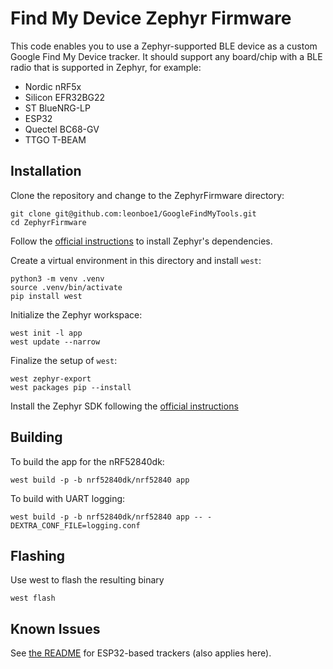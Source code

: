 # Find My Device Zephyr Firmware

This code enables you to use a Zephyr-supported BLE device as a custom Google Find My Device tracker.
It should support any board/chip with a BLE radio that is supported in Zephyr, for example:

 - Nordic nRF5x
 - Silicon EFR32BG22
 - ST BlueNRG-LP
 - ESP32
 - Quectel BC68-GV
 - TTGO T-BEAM


## Installation

Clone the repository and change to the ZephyrFirmware directory:

```
git clone git@github.com:leonboe1/GoogleFindMyTools.git
cd ZephyrFirmware
```

Follow the [official instructions](https://docs.zephyrproject.org/latest/develop/getting_started/index.html#install-dependencies) to install Zephyr's dependencies.

Create a virtual environment in this directory and install `west`:

```
python3 -m venv .venv
source .venv/bin/activate
pip install west
```

Initialize the Zephyr workspace:

```
west init -l app
west update --narrow
```

Finalize the setup of `west`:

```
west zephyr-export
west packages pip --install
```

Install the Zephyr SDK following the [official instructions](https://docs.zephyrproject.org/latest/develop/getting_started/index.html#install-the-zephyr-sdk)

## Building

To build the app for the nRF52840dk:

```
west build -p -b nrf52840dk/nrf52840 app
```

To build with UART logging:

```
west build -p -b nrf52840dk/nrf52840 app -- -DEXTRA_CONF_FILE=logging.conf
```

## Flashing

Use west to flash the resulting binary

```
west flash
```

## Known Issues

See [the README](../ESP32Firmware/README.md) for ESP32-based trackers (also applies here).
